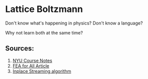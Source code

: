 # Lattice Boltzmann
Don't know what's happening in physics? 
Don't know a language?

Why not learn both at the same time?

## Sources:
  1. [NYU Course Notes](https://www.math.nyu.edu/~billbao/report930.pdf)
  2. [FEA for All Article](https://feaforall.com/creating-cfd-solver-lattice-boltzmann-method/)
  3. [Inplace Streaming algorithm](https://pdfs.semanticscholar.org/ea64/3d63667900b60e6ff49f2746211700e63802.pdf)